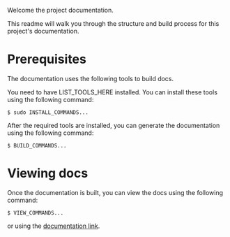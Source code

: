 Welcome the project documentation.

This readme will walk you through the structure and build process for this project's documentation.

# Prerequisites

The documentation uses the following tools to build docs.

You need to have LIST_TOOLS_HERE installed. You can install these tools using the following command:

~~~
$ sudo INSTALL_COMMANDS...
~~~

After the required tools are installed, you can generate the documentation using the following command:

~~~
$ BUILD_COMMANDS...
~~~

# Viewing docs

Once the documentation is built, you can view the docs using the following command:

~~~
$ VIEW_COMMANDS...
~~~

or using the [documentation link](BROWSE_THIS).
